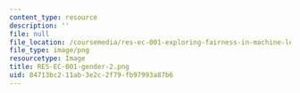 ```yaml
---
content_type: resource
description: ''
file: null
file_location: /coursemedia/res-ec-001-exploring-fairness-in-machine-learning-for-international-development-spring-2020/84713bc211ab3e2c2f79fb97993a87b6_RES-EC-001-gender-2.png
file_type: image/png
resourcetype: Image
title: RES-EC-001-gender-2.png
uid: 84713bc2-11ab-3e2c-2f79-fb97993a87b6
---
```

